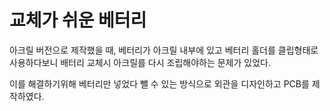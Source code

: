 # 교체가 쉬운 베터리

아크릴 버전으로 제작했을 때, 베터리가 아크릴 내부에 있고 베터리 홀더를 클립형태로 사용하다보니 배터리 교체시 아크릴를 다시 조립해야하는 문제가 있었다. 

이를 해결하기위해 베터리만 넣었다 뺄 수 있는 방식으로 외관을 디자인하고 PCB를 제작하였다. 